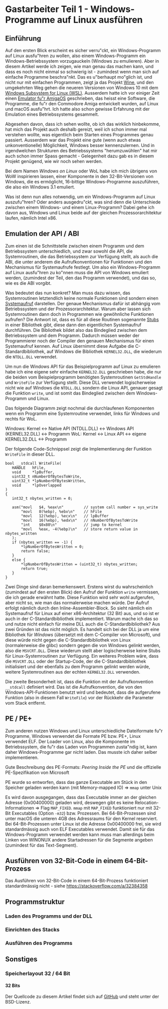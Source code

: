 # Gastarbeiter Teil 1 - Windows-Programme auf Linux ausführen

## Einführung

Auf den ersten Blick erscheint es sicher verru"ckt, ein Windows-Programm auf Linux ausfu"hren zu wollen, also einem Windows-Programm ein Windows-Betriebssystem vorzugauckeln (Windows zu emulieren). Aber in diesem Artikel werde ich zeigen, wie man genau das machen kann, und dass es noch nicht einmal so schwierig ist - zumindest wenn man sich auf einfache Programme beschra"nkt. Das es u"berhaupt mo"glich ist, und nicht nur mit einfachen Programmen, zeigt ja das Projekt [Wine](https://www.winehq.org/), und den umgekehrten Weg gehen die neueren Versionen von Windows 10 mit dem [Windows Subsystem for Linux (WSL)](https://de.wikipedia.org/wiki/Windows_Subsystem_for_Linux). Ausserdem hatte ich vor einiger Zeit einen [Emulator fu"r AmigaOS](https://github.com/wiemerc/VADM) geschrieben, das heisst eine Software, die Programme, die fu"r den Commodore Amiga entwickelt wurden, auf Linux und macOS ausfu"hrt. Ich hatte also schon gewisse Erfahrung mit der Emulation eines Betriebssystems gesammelt.
 
Abgesehen davon, dass ich sehen wollte, ob ich das wirklich hinbekomme, hat mich das Projekt auch deshalb gereizt, weil ich schon immer mal verstehen wollte, was eigentlich beim Starten eines Programmes genau passiert. Ausserdem war das Projekt eine gute (wenn auch etwas unkonventionelle) Möglichkeit, Windows besser kennenzulernen. Und in irgendwelchen Strukturen des Betriebssystems "herumzuwühlen" hat mir auch schon immer Spass gemacht - Gelegenheit dazu gab es in diesem Projekt genügend, wie wir noch sehen werden.
 
Bei dem Namen _Windows on Linux_ oder WoL habe ich mich übrigens von WoW inspirieren lassen, einer Komponente in den 32-Bit-Versionen von Windows, die es ermöglicht, 16-bittige Windows-Programme auszuführen, die also ein Windows 3.1 emuliert.

Was ist denn nun alles notwendig, um ein Windows-Programm auf Linux auszufu"hren? Oder anders ausgedru"ckt, was sind denn die Unterschiede zwischen einem Windows- und einem Linux-Programm? Dabei gehe ich davon aus, Windows und Linux beide auf der gleichen Prozessorarchitektur laufen, nämlich Intel x86.
 

## Emulation der API / ABI

Zum einen ist die Schnittstelle zwischen einem Programm und dem Betriebssystem unterschiedlich, und zwar sowohl die API, die Systemroutinen, die das Betriebssystem zur Verfügung stellt, als auch die ABI, die unter anderem die Aufrufkonventionen für Funktionen und den Mechanismus für Systemaufrufe festlegt. Um also ein Windows-Programm auf Linux ausfu"hren zu ko"nnen muss die API von Windows emuliert werden, (zumindest der Teil, den das Programm verwendet), und das so, wie es die ABI vorgibt. 

Was bedeutet das nun konkret? Man muss dazu wissen, das Systemroutinen letztendlich keine normale Funktionen sind sondern einen [Systemaufruf](https://de.wikipedia.org/wiki/Systemaufruf) darstellen. Der genaue Mechanismus dafür ist abhängig vom Betriebssystem und der Prozessorarchitektur. Warum aber lassen sich Systemroutinen dann doch in Programmen wie gewöhnliche Funktionen aufrufen? Die Antwort ist, dass es für all diese Routinen sogenannte [Stubs](https://de.wikipedia.org/wiki/Stub_(Programmierung)) in einer Bibliothek gibt, diese dann den eigentlichen Systemaufruf durchführen. Die Bibliothek bildet also das Bindeglied zwischen dem Betriebssystem und dem Programm. Dadurch müssen weder der Programmierer noch der Compiler den genauen Mechanismus für einen Systemaufruf kennen. Auf Linux übernimmt diese Aufgabe die C-Standardbibliothek, auf Windows die Bibliothek `KERNEL32.DLL`, die wiederum die `NTDLL.DLL` verwendet. 

Um nun die Windows API für das Beispielprogramm auf Linux zu emulieren habe ich eine eigene sehr einfache `KERNEL32.DLL` geschrieben habe, die nur die beiden vom Beispielprogramm benötigten Systemroutinen `GetStdHandle` und `WriteFile` zur Verfügung stellt. Diese DLL verwendet logischerweise nicht wie auf Windows die `NTDLL.DLL` sondern die Linux API, genauer gesagt die Funktion `write`, und ist somit das Bindeglied zwischen dem Windows-Programm und Linux.

Das folgende Diagramm zeigt nochmal die durchlaufenen Komponenten wenn ein Programm eine Systemroutine verwendet, links für Windows und rechts für WoL.
 
Windows: Kernel <-> Native API (NTDLL.DLL) <-> Windows API (KERNEL32.DLL) <-> Programm
WoL: Kernel <-> Linux API <-> eigene KERNEL32.DLL <-> Programm

 Der folgende Code-Schnippsel zeigt die Implementierung der Funktion `WriteFile` in dieser DLL.

 ```
 bool __stdcall WriteFile(
    HANDLE   hFile,
    void     *lpBuffer,
    uint32_t nNumberOfBytesToWrite,
    uint32_t *lpNumberOfBytesWritten,
    void     *lpOverlapped
)
{
    int32_t nbytes_written = 0;

    asm("movl   $4, %eax\n"         // system call number = sys_write
        "movl   8(%ebp), %ebx\n"    // hFile
        "movl   12(%ebp), %ecx\n"   // lpBuffer
        "movl   16(%ebp), %edx\n"   // nNumberOfBytesToWrite
        "int    $0x80\n"            // jump to kernel
        "movl   %eax, -4(%ebp)\n"   // store return value in nbytes_written
    );
    if (nbytes_written == -1) {
        *lpNumberOfBytesWritten = 0;
        return false;
    }
    else {
        *lpNumberOfBytesWritten = (uint32_t) nbytes_written;
        return true;
    }
}
```

Zwei Dinge sind daran bemerkenswert. Erstens wirst du wahrscheinlich (zumindest auf den ersten Blick) den Aufruf der Funktion `write` vermissen, die ich gerade erwähnt hatte. Diese Funktion wird sehr wohl aufgerufen, aber nicht so, wie man das normalerweise machen würde. Der Aufruf erfolgt nämlich durch den Inline-Assembler-Block. So sieht nämlich ein Systemaufruf für Linux auf einer x86-Architektur (32 Bit) aus, und so ist er auch in der C-Standardbibliothek implementiert. Warum mache ich das so und nutze nicht einfach für meine DLL auch die C-Standardbibliothek? Aus zwei Gründen ist das nicht möglich. Es handelt sich bei der DLL ja um eine Bibliothek für _Windows_ (übersetzt mit dem C-Compiler von Microsoft), und diese würde nicht gegen die C-Standardbibliothek von Linux (normalerweise die glibc) sondern gegen die von Windows gelinkt werden, also die `MSVCRT.DLL`. Diese wiederum stellt aber logischerweise keine Stubs für Linux-Systemroutinen zur Verfügung. Ein weiteres Problem wäre, dass die `MSVCRT.DLL` oder der Startup-Code, der die C-Standardbibliothek initialisiert und der ebenfalls zu dem Programm gelinkt werden würde, weitere Systemroutinen aus der echten `KERNEL32.DLL` verwenden.

Die zweite Besonderheit ist, dass die Funktion mit der Aufrufkonvention `__stdcall` definiert wird. Das ist die Aufrufkonvention, die von den Windows-API-Funktionen benutzt wird und bedeutet, dass die aufgerufene Funktion (also in diesem Fall `WriteFile`) vor der Rückkehr die Parameter vom Stack entfernt.


## PE / PE+

Zum anderen nutzen Windows und Linux unterschiedliche Dateiformate fu"r Programme, Windows verwendet die Formate PE bzw. PE+, Linux verwendet ELF. Der Loader von Linux, also die Komponente im Betriebssystem, die fu"r das Laden von Programmen zusta"ndig ist, kann daher Windows-Programme gar nicht laden. Das musste ich daher selber implementieren.

Gute Beschreibung des PE-Formats: _Peering Inside the PE_ und die offizielle PE-Spezifikation von Microsoft

PE wurde so entworfen, dass das ganze Executable am Stück in den Speicher geladen werden kann (mit Memory-mapped IO) => `mmap` unter Unix

Es wird davon ausgegangen, dass das Executable immer an der gleichen Adresse (0x00400000) geladen wird, deswegen gibt es keine Relocation-Informationen => Flag `MAP_FIXED`. `mmap` mit `MAP_FIXED` funktioniert nur mit 32-Bit Executables (Option `-m32`) bzw. Prozessen. Bei 64-Bit-Prozessen sind unter macOS die unteren 4GB des Adressraums für den Kernel reserviert. Bei 64-Bit-Prozessen unter Linux ist die Adresse 0x00400000 frei, sie wird standardmässig auch von ELF Executables verwendet. Damit sie für das Windows-Programm verwendet werden kann muss man allerdings beim Linken von WINONUX andere Startadressen für die Segmente angeben (zumindest für das Text-Segment).


## Ausführen von 32-Bit-Code in einem 64-Bit-Prozess

Das Ausführen von 32-Bit-Code in einem 64-Bit-Prozess funktioniert standardmässig nicht - siehe <https://stackoverflow.com/a/32384358>


## Programmstruktur

### Laden des Programms und der DLL

### Einrichten des Stacks

### Ausführen des Programms


## Sonstiges

### Speicherlayout 32 / 64 Bit

#### 32 Bits

Der Quellcode zu diesem Artikel findet sich auf [GitHub]() und steht unter der BSD-Lizenz.

